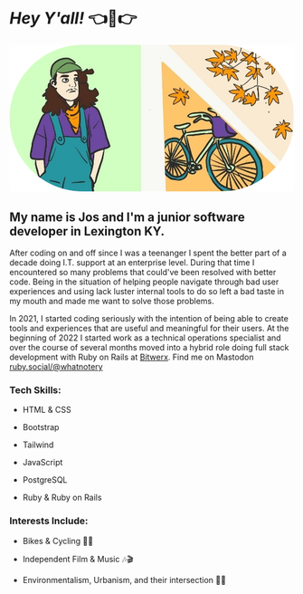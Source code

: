
# ***Hey Y'all!***  👈🤠👉 

![cartoon of Jos O'shea and a fall scene with a bike](https://github.com/whatnotery/whatnotery/blob/main/image.png)

## My name is Jos and I'm a junior software developer in Lexington KY.

After coding on and off since I was a teenanger I spent the better part of a decade doing I.T. support at an enterprise level. During that time I encountered so many problems that could've been resolved with better code. Being in the situation of helping people navigate through bad user experiences and using lack luster internal tools to do so left a bad taste in my mouth and made me want to solve those problems.

In 2021, I started coding seriously with the intention of being able to create tools and experiences that are useful and meaningful for their users. At the beginning of 2022 I started work as a technical operations specialist and over the course of several months moved into a hybrid role doing full stack development with Ruby on Rails at [Bitwerx](https://www.bitwerx.com/). Find me on Mastodon <a rel="me" href="https://ruby.social/@Whatnotery">ruby.social/@whatnotery</a>

### Tech Skills:

- HTML & CSS

- Bootstrap 

- Tailwind

- JavaScript

- PostgreSQL

- Ruby & Ruby on Rails


### Interests Include:
- Bikes & Cycling 🚵‍♂️

- Independent Film & Music 🎶🎬

- Environmentalism, Urbanism, and their intersection 🌳🏦
